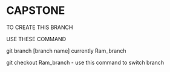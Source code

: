# CAPSTONE
TO CREATE THIS BRANCH 

USE THESE COMMAND


git branch [branch name] currently Ram_branch

git checkout Ram_branch - use this command to switch branch
  
